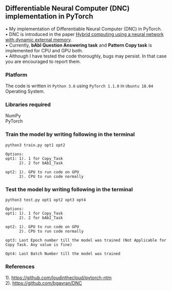 ## Differentiable Neural Computer (DNC) implementation in PyTorch

• My implementation of Differentiable Neural Computer (DNC) in PyTorch.<br/>
• DNC is introduced in the paper [Hybrid computing using a neural network with dynamic external memory](https://www.nature.com/articles/nature20101).<br/>
• Currently, **bAbI Question Answering task** and **Pattern Copy task** is implemented for CPU and GPU both.<br/>
• Although I have tested the code thoroughly, bugs may persist. In that case you are encouraged to report them.<br/>

### Platform
The code is written in `Python 3.6` using `PyTorch 1.1.0` in `Ubuntu 18.04` Operating System.

### Libraries required
NumPy <br/>
PyTorch

### Train the model by writing following in the terminal
`python3 train.py opt1 opt2`

```
Options: 
opt1: 1). 1 for Copy_Task
      2). 2 for bAbI_Task

opt2: 1). GPU to run code on GPU
      2). CPU to run code normally
```

### Test the model by writing following in the terminal
`python3 test.py opt1 opt2 opt3 opt4`

```
Options: 
opt1: 1). 1 for Copy_Task
      2). 2 for bAbI_Task

opt2: 1). GPU to run code on GPU
      2). CPU to run code normally

opt3: Last Epoch number till the model was trained (Not Applicable for Copy Task. Any value is fine)

Opt4: Last Batch Number till the model was trained 
```

### References
1). https://github.com/loudinthecloud/pytorch-ntm <br/>
2). https://github.com/bgavran/DNC
